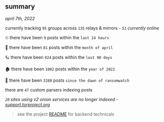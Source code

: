 
## summary
_april 7th, 2022_

currently tracking `95` groups across `135` relays & mirrors - _`51` currently online_

⏲ there have been `9` posts within the `last 24 hours`

🦈 there have been `81` posts within the `month of april`

🪐 there have been `924` posts within the `last 90 days`

🏚 there have been `1002` posts within the `year of 2022`

🦕 there have been `3288` posts `since the dawn of ransomwatch`

there are `47` custom parsers indexing posts

_`20` sites using v2 onion services are no longer indexed - [support.torproject.org](https://support.torproject.org/onionservices/v2-deprecation/)_

> see the project [README](https://github.com/thetanz/ransomwatch#ransomwatch--) for backend technicals
